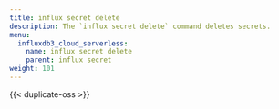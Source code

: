 ```yaml
---
title: influx secret delete
description: The `influx secret delete` command deletes secrets.
menu:
  influxdb3_cloud_serverless:
    name: influx secret delete
    parent: influx secret
weight: 101
---
```


{{< duplicate-oss >}}

